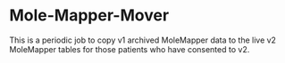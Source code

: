# Mole-Mapper-Mover
This is a periodic job to copy v1 archived MoleMapper data to the live v2 MoleMapper tables for those patients who have consented to v2.
